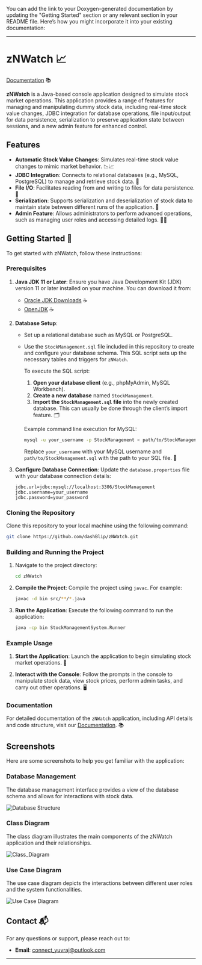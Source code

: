 You can add the link to your Doxygen-generated documentation by updating the "Getting Started" section or any relevant section in your README file. Here’s how you might incorporate it into your existing documentation:

---

# zNWatch 📈
[Documentation](https://dashblip.github.io/zNWatch/) 📚

**zNWatch** is a Java-based console application designed to simulate stock market operations. This application provides a range of features for managing and manipulating dummy stock data, including real-time stock value changes, JDBC integration for database operations, file input/output for data persistence, serialization to preserve application state between sessions, and a new admin feature for enhanced control.

## Features

- **Automatic Stock Value Changes**: Simulates real-time stock value changes to mimic market behavior. 📉📈
- **JDBC Integration**: Connects to relational databases (e.g., MySQL, PostgreSQL) to manage and retrieve stock data. 💾
- **File I/O**: Facilitates reading from and writing to files for data persistence. 📂
- **Serialization**: Supports serialization and deserialization of stock data to maintain state between different runs of the application. 🔄
- **Admin Feature**: Allows administrators to perform advanced operations, such as managing user roles and accessing detailed logs. 👨‍💼

## Getting Started 🚀

To get started with zNWatch, follow these instructions:

### Prerequisites

1. **Java JDK 11 or Later**: Ensure you have Java Development Kit (JDK) version 11 or later installed on your machine. You can download it from:
   - [Oracle JDK Downloads](https://www.oracle.com/java/technologies/javase-downloads.html) ☕
   - [OpenJDK](https://openjdk.java.net/) ☕

2. **Database Setup**:
   - Set up a relational database such as MySQL or PostgreSQL.
   - Use the `StockManagement.sql` file included in this repository to create and configure your database schema. This SQL script sets up the necessary tables and triggers for `zNWatch`.

     To execute the SQL script:
      1. **Open your database client** (e.g., phpMyAdmin, MySQL Workbench).
      2. **Create a new database** named `StockManagement`.
      3. **Import the `StockManagement.sql` file** into the newly created database. This can usually be done through the client’s import feature. 🗂️

     Example command line execution for MySQL:

     ```bash
     mysql -u your_username -p StockManagement < path/to/StockManagement.sql
     ```

     Replace `your_username` with your MySQL username and `path/to/StockManagement.sql` with the path to your SQL file. 📑

3. **Configure Database Connection**: Update the `database.properties` file with your database connection details:

   ```properties
   jdbc.url=jdbc:mysql://localhost:3306/StockManagement
   jdbc.username=your_username
   jdbc.password=your_password
   ```

### Cloning the Repository

Clone this repository to your local machine using the following command:

```bash
git clone https://github.com/dashBlip/zNWatch.git
```

### Building and Running the Project

1. Navigate to the project directory:

   ```bash
   cd zNWatch
   ```

2. **Compile the Project**: Compile the project using `javac`. For example:

   ```bash
   javac -d bin src/**/*.java
   ```

3. **Run the Application**: Execute the following command to run the application:

   ```bash
   java -cp bin StockManagementSystem.Runner
   ```

### Example Usage

1. **Start the Application**: Launch the application to begin simulating stock market operations. 🚀

2. **Interact with the Console**: Follow the prompts in the console to manipulate stock data, view stock prices, perform admin tasks, and carry out other operations. 🖥️

### Documentation

For detailed documentation of the `zNWatch` application, including API details and code structure, visit our [Documentation](https://dashblip.github.io/zNWatch/). 📚

## Screenshots

Here are some screenshots to help you get familiar with the application:

### Database Management

The database management interface provides a view of the database schema and allows for interactions with stock data.

![Database Structure](https://github.com/user-attachments/assets/0f184f50-c299-4443-adce-624bc2c13a94)

### Class Diagram

The class diagram illustrates the main components of the zNWatch application and their relationships.

![Class_Diagram](https://github.com/user-attachments/assets/f6815c50-0071-4f26-b27d-6690f54a2682)

### Use Case Diagram

The use case diagram depicts the interactions between different user roles and the system functionalities.

![Use Case Diagram](https://github.com/user-attachments/assets/d1184adb-dd51-4839-a946-7c19bde99022)

## Contact 📬

For any questions or support, please reach out to:

- **Email**: connect_yuvraj@outlook.com

---